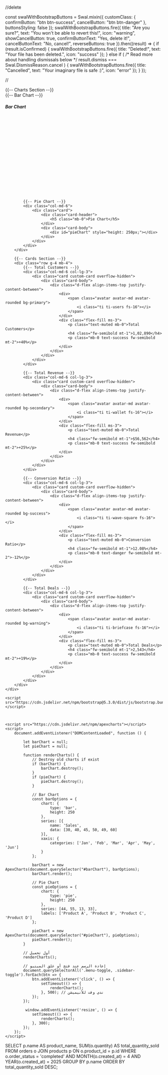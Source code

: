 //delete 

  
const swalWithBootstrapButtons = Swal.mixin({
  customClass: {
    confirmButton: "btn btn-success",
    cancelButton: "btn btn-danger"
  },
  buttonsStyling: false
});
swalWithBootstrapButtons.fire({
  title: "Are you sure?",
  text: "You won't be able to revert this!",
  icon: "warning",
  showCancelButton: true,
  confirmButtonText: "Yes, delete it!",
  cancelButtonText: "No, cancel!",
  reverseButtons: true
}).then((result) => {
  if (result.isConfirmed) {
    swalWithBootstrapButtons.fire({
      title: "Deleted!",
      text: "Your file has been deleted.",
      icon: "success"
    });
  } else if (
    /* Read more about handling dismissals below */
    result.dismiss === Swal.DismissReason.cancel
  ) {
    swalWithBootstrapButtons.fire({
      title: "Cancelled",
      text: "Your imaginary file is safe :)",
      icon: "error"
    });
  }
});

















//


<div class="container-fluid">     
        {{-- Charts Section --}}
        <div class="row g-4 mb-4">
            {{-- Bar Chart --}}
            <div class="col-md-6">
                <div class="card">
                    <div class="card-header">
                        <h5 class="mb-0">Bar Chart</h5>
                    </div>
                    <div class="card-body">
                        <div id="barChart" style="height: 250px;"></div>
                    </div>
                </div>
            </div>
    
            {{-- Pie Chart --}}
            <div class="col-md-6">
                <div class="card">
                    <div class="card-header">
                        <h5 class="mb-0">Pie Chart</h5>
                    </div>
                    <div class="card-body">
                        <div id="pieChart" style="height: 250px;"></div>
                    </div>
                </div>
            </div>
        </div>  

        {{-- Cards Section --}}
        <div class="row g-4 mb-4">
            {{-- Total Customers --}}
            <div class="col-md-6 col-lg-3">
                <div class="card custom-card overflow-hidden">
                    <div class="card-body">
                        <div class="d-flex align-items-top justify-content-between">
                            <div>
                                <span class="avatar avatar-md avatar-rounded bg-primary">
                                    <i class="ti ti-users fs-16"></i>
                                </span>
                            </div>
                            <div class="flex-fill ms-3">
                                <p class="text-muted mb-0">Total Customers</p>
                                <h4 class="fw-semibold mt-1">1,02,890</h4>
                                <p class="mb-0 text-success fw-semibold mt-2">+40%</p>
                            </div>
                        </div>
                    </div>
                </div>
            </div>
    
            {{-- Total Revenue --}}
            <div class="col-md-6 col-lg-3">
                <div class="card custom-card overflow-hidden">
                    <div class="card-body">
                        <div class="d-flex align-items-top justify-content-between">
                            <div>
                                <span class="avatar avatar-md avatar-rounded bg-secondary">
                                    <i class="ti ti-wallet fs-16"></i>
                                </span>
                            </div>
                            <div class="flex-fill ms-3">
                                <p class="text-muted mb-0">Total Revenue</p>
                                <h4 class="fw-semibold mt-1">$56,562</h4>
                                <p class="mb-0 text-success fw-semibold mt-2">+25%</p>
                            </div>
                        </div>
                    </div>
                </div>
            </div>
    
            {{-- Conversion Ratio --}}
            <div class="col-md-6 col-lg-3">
                <div class="card custom-card overflow-hidden">
                    <div class="card-body">
                        <div class="d-flex align-items-top justify-content-between">
                            <div>
                                <span class="avatar avatar-md avatar-rounded bg-success">
                                    <i class="ti ti-wave-square fs-16"></i>
                                </span>
                            </div>
                            <div class="flex-fill ms-3">
                                <p class="text-muted mb-0">Conversion Ratio</p>
                                <h4 class="fw-semibold mt-1">12.08%</h4>
                                <p class="mb-0 text-danger fw-semibold mt-2">-12%</p>
                            </div>
                        </div>
                    </div>
                </div>
            </div>
    
            {{-- Total Deals --}}
            <div class="col-md-6 col-lg-3">
                <div class="card custom-card overflow-hidden">
                    <div class="card-body">
                        <div class="d-flex align-items-top justify-content-between">
                            <div>
                                <span class="avatar avatar-md avatar-rounded bg-warning">
                                    <i class="ti ti-briefcase fs-16"></i>
                                </span>
                            </div>
                            <div class="flex-fill ms-3">
                                <p class="text-muted mb-0">Total Deals</p>
                                <h4 class="fw-semibold mt-1">2,543</h4>
                                <p class="mb-0 text-success fw-semibold mt-2">+19%</p>
                            </div>
                        </div>
                    </div>
                </div>
            </div>
        </div> 
    </div>
     
    <script src="https://cdn.jsdelivr.net/npm/bootstrap@5.3.0/dist/js/bootstrap.bundle.min.js"></script>

 

    <script src="https://cdn.jsdelivr.net/npm/apexcharts"></script>
    <script>
        document.addEventListener("DOMContentLoaded", function () {
    
            let barChart = null;
            let pieChart = null;
    
            function renderCharts() {
                // Destroy old charts if exist
                if (barChart) {
                    barChart.destroy();
                }
                if (pieChart) {
                    pieChart.destroy();
                }
    
                // Bar Chart
                const barOptions = {
                    chart: {
                        type: 'bar',
                        height: 250
                    },
                    series: [{
                        name: 'Sales',
                        data: [30, 40, 45, 50, 49, 60]
                    }],
                    xaxis: {
                        categories: ['Jan', 'Feb', 'Mar', 'Apr', 'May', 'Jun']
                    }
                };
    
                barChart = new ApexCharts(document.querySelector("#barChart"), barOptions);
                barChart.render();
    
                // Pie Chart
                const pieOptions = {
                    chart: {
                        type: 'pie',
                        height: 250
                    },
                    series: [44, 55, 13, 33],
                    labels: ['Product A', 'Product B', 'Product C', 'Product D']
                };
    
                pieChart = new ApexCharts(document.querySelector("#pieChart"), pieOptions);
                pieChart.render();
            }
    
            // أول تحميل
            renderCharts();
    
            // إعادة الرسم عند فتح أو غلق المينيو
            document.querySelectorAll('.menu-toggle, .sidebar-toggle').forEach(btn => {
                btn.addEventListener('click', () => {
                    setTimeout(() => {
                        renderCharts();
                    }, 500); // ندي وقت للأنيميشن
                });
            });
    
             window.addEventListener('resize', () => {
                setTimeout(() => {
                    renderCharts();
                }, 300);
            });
        });
    </script>


SELECT p.name AS product_name, SUM(o.quantity) AS total_quantity_sold FROM orders o JOIN products p ON o.product_id = p.id WHERE o.order_status = 'completed' AND MONTH(o.created_at) = 4 AND YEAR(o.created_at) = 2025 GROUP BY p.name ORDER BY total_quantity_sold DESC;

